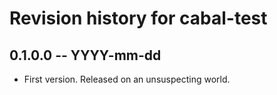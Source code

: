 # Revision history for cabal-test

## 0.1.0.0  -- YYYY-mm-dd

* First version. Released on an unsuspecting world.

